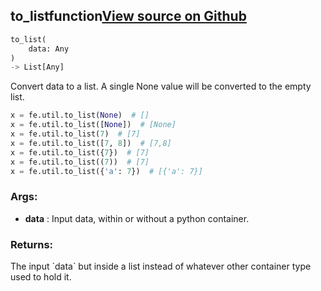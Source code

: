 ## to_list<span class="tag">function</span><a class="sourcelink" href=https://github.com/fastestimator/fastestimator/blob/r1.0/fastestimator/util/util.py/#L83-L109>View source on Github</a>
```python
to_list(
	data: Any
)
-> List[Any]
```
Convert data to a list. A single None value will be converted to the empty list.

```python
x = fe.util.to_list(None)  # []
x = fe.util.to_list([None])  # [None]
x = fe.util.to_list(7)  # [7]
x = fe.util.to_list([7, 8])  # [7,8]
x = fe.util.to_list({7})  # [7]
x = fe.util.to_list((7))  # [7]
x = fe.util.to_list({'a': 7})  # [{'a': 7}]
```


<h3>Args:</h3>

* **data** :  Input data, within or without a python container.

<h3>Returns:</h3>
    The input `data` but inside a list instead of whatever other container type used to hold it.

